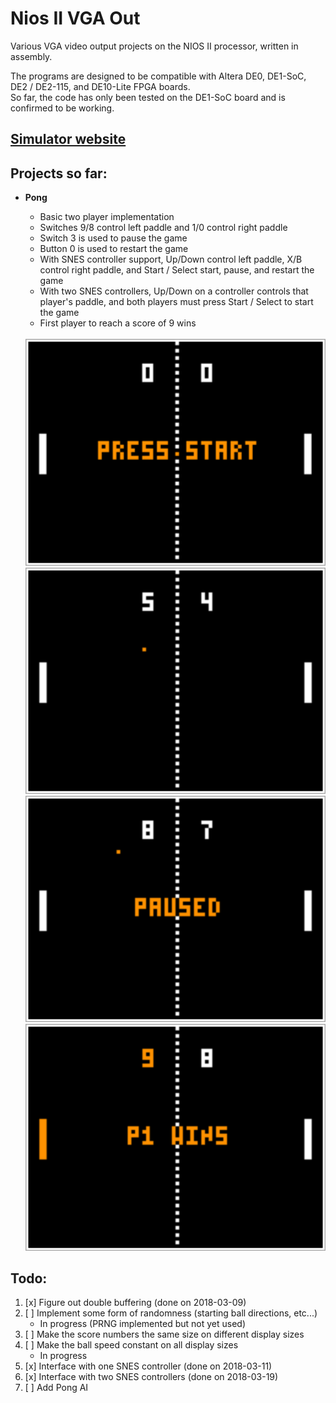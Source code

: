 # Nios II VGA Out
Various VGA video output projects on the NIOS II processor, written in assembly.

The programs are designed to be compatible with Altera DE0, DE1-SoC, DE2 / DE2-115, and DE10-Lite FPGA boards.  
So far, the code has only been tested on the DE1-SoC board and is confirmed to be working.

## [Simulator website](https://cpulator.01xz.net/?sys=nios-de0)

## Projects so far:                                         
* **Pong**  
	- Basic two player implementation
	- Switches 9/8 control left paddle and 1/0 control right paddle
	- Switch 3 is used to pause the game
	- Button 0 is used to restart the game
	- With SNES controller support, Up/Down control left paddle, X/B control right paddle, and Start / Select start, pause, and restart the game
	- With two SNES controllers, Up/Down on a controller controls that player's paddle, and both players must press Start / Select to start the game
	- First player to reach a score of 9 wins
	
	<br>
	<img src="Pong/Screenshots/Start.png" alt="Start" style="width: 500px;"/>
	<img src="Pong/Screenshots/Playing.png" alt="Start" style="width: 500px;"/>
	<img src="Pong/Screenshots/Paused.png" alt="Start" style="width: 500px;"/>
	<img src="Pong/Screenshots/Win.png" alt="Start" style="width: 500px;"/>
	
## Todo:
1. [x] Figure out double buffering (done on 2018-03-09)
1. [ ] Implement some form of randomness (starting ball directions, etc...)
	- In progress (PRNG implemented but not yet used)
1. [ ] Make the score numbers the same size on different display sizes
1. [ ] Make the ball speed constant on all display sizes
	- In progress
1. [x] Interface with one SNES controller (done on 2018-03-11)
1. [x] Interface with two SNES controllers (done on 2018-03-19)
1. [ ] Add Pong AI
